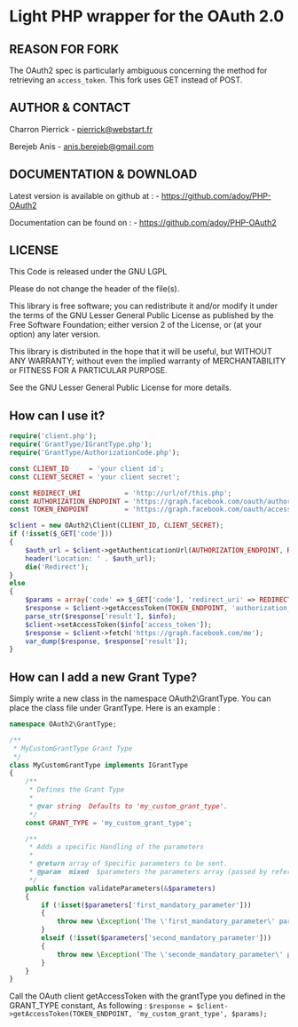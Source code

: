 
Light PHP wrapper for the OAuth 2.0
===================================


REASON FOR FORK
---------------

The OAuth2 spec is particularly ambiguous concerning the method for retrieving
an `access_token`.  This fork uses GET instead of POST.


AUTHOR & CONTACT
----------------

Charron Pierrick
    - pierrick@webstart.fr

Berejeb Anis
    - anis.berejeb@gmail.com


DOCUMENTATION & DOWNLOAD
------------------------

Latest version is available on github at :
    - https://github.com/adoy/PHP-OAuth2

Documentation can be found on :
    - https://github.com/adoy/PHP-OAuth2


LICENSE
-------

This Code is released under the GNU LGPL

Please do not change the header of the file(s).

This library is free software; you can redistribute it and/or modify it
under the terms of the GNU Lesser General Public License as published
by the Free Software Foundation; either version 2 of the License, or
(at your option) any later version.

This library is distributed in the hope that it will be useful, but
WITHOUT ANY WARRANTY; without even the implied warranty of MERCHANTABILITY
or FITNESS FOR A PARTICULAR PURPOSE.

See the GNU Lesser General Public License for more details.


How can I use it?
-----------------

```php
require('client.php');
require('GrantType/IGrantType.php');
require('GrantType/AuthorizationCode.php');

const CLIENT_ID     = 'your client id';
const CLIENT_SECRET = 'your client secret';

const REDIRECT_URI           = 'http://url/of/this.php';
const AUTHORIZATION_ENDPOINT = 'https://graph.facebook.com/oauth/authorize';
const TOKEN_ENDPOINT         = 'https://graph.facebook.com/oauth/access_token';

$client = new OAuth2\Client(CLIENT_ID, CLIENT_SECRET);
if (!isset($_GET['code']))
{
    $auth_url = $client->getAuthenticationUrl(AUTHORIZATION_ENDPOINT, REDIRECT_URI);
    header('Location: ' . $auth_url);
    die('Redirect');
}
else
{
    $params = array('code' => $_GET['code'], 'redirect_uri' => REDIRECT_URI);
    $response = $client->getAccessToken(TOKEN_ENDPOINT, 'authorization_code', $params);
    parse_str($response['result'], $info);
    $client->setAccessToken($info['access_token']);
    $response = $client->fetch('https://graph.facebook.com/me');
    var_dump($response, $response['result']);
}
```

How can I add a new Grant Type?
-------------------------------

Simply write a new class in the namespace OAuth2\GrantType. You can place the class file under GrantType.
Here is an example :

```php
namespace OAuth2\GrantType;

/**
 * MyCustomGrantType Grant Type
 */
class MyCustomGrantType implements IGrantType
{
    /**
     * Defines the Grant Type
     *
     * @var string  Defaults to 'my_custom_grant_type'.
     */
    const GRANT_TYPE = 'my_custom_grant_type';

    /**
     * Adds a specific Handling of the parameters
     *
     * @return array of Specific parameters to be sent.
     * @param  mixed  $parameters the parameters array (passed by reference)
     */
    public function validateParameters(&$parameters)
    {
        if (!isset($parameters['first_mandatory_parameter']))
        {
            throw new \Exception('The \'first_mandatory_parameter\' parameter must be defined for the Password grant type');
        }
        elseif (!isset($parameters['second_mandatory_parameter']))
        {
            throw new \Exception('The \'seconde_mandatory_parameter\' parameter must be defined for the Password grant type');
        }
    }
}
```

Call the OAuth client getAccessToken with the grantType you defined in the GRANT_TYPE constant, As following :
`$response = $client->getAccessToken(TOKEN_ENDPOINT, 'my_custom_grant_type', $params);`

